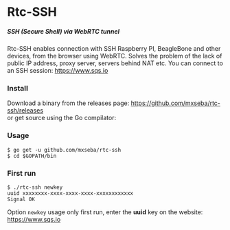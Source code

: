 # Rtc-SSH
##### SSH (Secure Shell) via WebRTC tunnel
Rtc-SSH enables connection with SSH  Raspberry PI, BeagleBone and other devices, from the browser using WebRTC. Solves the problem of the lack of public IP address, proxy server, servers behind NAT etc. You can connect to an SSH session: https://www.sqs.io

### Install
Download a binary from the releases page: https://github.com/mxseba/rtc-ssh/releases<br />
or get source using the Go compilator:
### Usage
```
$ go get -u github.com/mxseba/rtc-ssh
$ cd $GOPATH/bin
```
### First run
```
$ ./rtc-ssh newkey
uuid xxxxxxxx-xxxx-xxxx-xxxx-xxxxxxxxxxxx
Signal OK
```
Option <code>newkey</code> usage only first run, enter the <b>uuid</b> key on the website: https://www.sqs.io 
